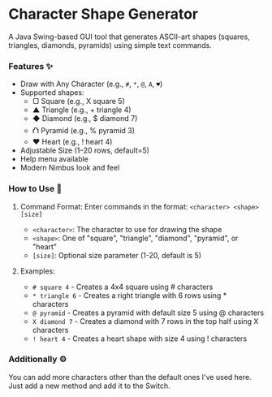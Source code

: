 # Character Shape Generator 
A Java Swing-based GUI tool that generates ASCII-art shapes (squares, triangles, diamonds, pyramids) using simple text commands.

### Features ✨
* Draw with Any Character (e.g., `#`, `*`, `@`, `A`, `♥`)
* Supported shapes:
     * ▢ Square (e.g., X square 5)
     * ▲ Triangle (e.g., + triangle 4)
     * ◆ Diamond (e.g., $ diamond 7)
     * ⛫ Pyramid (e.g., % pyramid 3)
     * ♥ Heart (e.g., ! heart 4)
* Adjustable Size (1–20 rows, default=5)
* Help menu available
* Modern Nimbus look and feel

### How to Use 🚀
1. Command Format: Enter commands in the format: `<character> <shape> [size]`
   * `<character>`: The character to use for drawing the shape
   * `<shape>`: One of "square", "triangle", "diamond", "pyramid", or "heart"
   * `[size]`: Optional size parameter (1-20, default is 5)
     
2. Examples:
    * `# square 4` - Creates a 4x4 square using # characters
    * `* triangle 6` - Creates a right triangle with 6 rows using * characters
    * `@ pyramid` - Creates a pyramid with default size 5 using @ characters
    * `X diamond 7` - Creates a diamond with 7 rows in the top half using X characters
    * `! heart 4` - Creates a heart shape with size 4 using ! characters

### Additionally ⚙️
You can add more characters other than the default ones I've used here.
Just add a new method and add it to the Switch.


